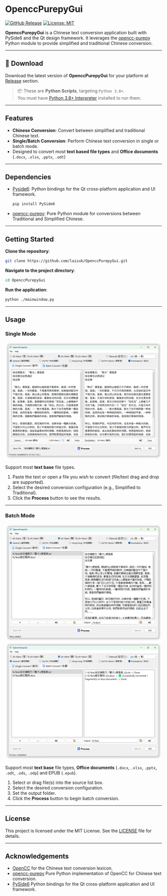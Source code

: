 # OpenccPurepyGui

[![GitHub Release](https://img.shields.io/github/v/release/laisuk/OpenccJPurepyGui?display_name=tag&sort=semver)](https://github.com/laisuk/OpenccPurepyGui/releases/latest)
[![License: MIT](https://img.shields.io/badge/License-MIT-blue.svg)](LICENSE)

**OpenccPurepyGui** is a Chinese text conversion application built with PySide6 and the Qt design framework. It
leverages
the [opencc-purepy](https://github.com/laisuk/opencc-purepy) Python module to provide simplified and traditional
Chinese conversion.

---

## 🚀 Download

Download the latest version of **OpenccPurepyGui** for your platform
at [Release](https://github.com/laisuk/OpenccPurepyGui/releases) section.

> 📦 These are **Python Scripts**, targeting `Python 3.8+`.  
> You must have [Python 3.8+ Interpreter](https://www.python.org/downloads/) installed to run them.

---

## Features

- **Chinese Conversion**: Convert between simplified and traditional Chinese text.
- **Single/Batch Conversion**: Perform Chinese text conversion in single or batch mode.
- Designed to convert most **text based file types** and **Office documents** (`.docx`, `.xlsx`, `.pptx`, `.odt`)

---

## Dependencies

- [Pyside6](https://wiki.qt.io/Qt_for_Python): Python bindings for the Qt cross-platform application and UI framework.
  ```bash
  pip install PySide6
  ```
- [opencc-purepy](https://github.com/laisuk/opencc-purepy): Pure Python module for conversions between Traditional and
  Simplified Chinese.

---

## Getting Started

**Clone the repository**:

```bash
git clone https://github.com/laisuk/OpenccPurepyGui.git
```

**Navigate to the project directory**:

```bash
cd OpenccPurepyGui
```

**Run the application**:

```bash
python ./mainwindow.py
```

---

## Usage

### Single Mode

![image01](./assets/image01.png)

Support most **text base** file types.

1. Paste the text or open a file you wish to convert (file/text drag and drop are supported).
2. Select the desired conversion configuration (e.g., Simplified to Traditional).
3. Click the **Process** button to see the results.

---

### Batch Mode

![image02](./assets/image02.png)
![image03](./assets/image03.png)

Support most **text base** file types, **Office documents** (`.docx`, `.xlsx`, `.pptx`, `.odt`, `.ods`, `.odp`) and
EPUB (`.epub`).

1. Select or drag file(s) into the source list box.
2. Select the desired conversion configuration.
3. Set the output folder.
4. Click the **Process** button to begin batch conversion.

---

## License

This project is licensed under the MIT License. See the [LICENSE](./LICENSE) file for details.

---

## Acknowledgements

- [OpenCC](https://github.com/BYVoid/OpenCC) for the Chinese text conversion lexicon.
- [opencc-purepy](https://github.com/laisuk/opencc-purepy) Pure Python implementation of OpenCC for Chinese text
  conversion.
- [PySide6](https://wiki.qt.io/Qt_for_Python) Python bindings for the Qt cross-platform application and UI framework.
